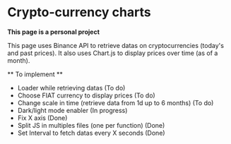 # Crypto-currency charts

**This page is a personal project**

This page uses Binance API to retrieve datas on cryptocurrencies (today's and past prices).
It also uses Chart.js to display prices over time (as of a month).

** To implement **

- Loader while retrieving datas (To do)
- Choose FIAT currency to display prices (To do)
- Change scale in time (retrieve data from 1d up to 6 months) (To do)
- Dark/light mode enabler (In progress)
- Fix X axis (Done)
- Split JS in multiples files (one per function) (Done)
- Set Interval to fetch datas every X seconds (Done)
